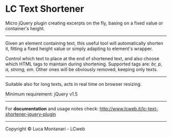 LC Text Shortener
==============

Micro jQuery plugin creating excerpts on the fly, basing on a fixed value or container's height.

___

Given an element containing text, this useful tool will automatically shorten it, fitting a fixed height value or simply adapting to element's wrapper. 

Control which text to place at the end of shortened text, and also choose which HTML tags to maintain during shortening.
Supported tags are: *br, p, a, strong, em*. Other ones will be obviously removed, keeping only texts. 

___

Suitable also for long texts, acts in real time on browser resizing.

Minimum requirement: jQuery v1.5

___

For **documentation** and usage notes check:
http://www.lcweb.it/lc-text-shortener-jquery-plugin


* * *

Copyright &copy; Luca Montanari - LCweb 